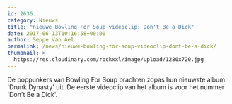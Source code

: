 ```yaml
---
id: 2636
category: Nieuws
title: "nieuwe Bowling For Soup videoclip: Don't Be a Dick"
date: 2017-06-13T10:16:58+00:00
author: Seppe Van Ael
permalink: /news/nieuwe-bowling-for-soup-videoclip-dont-be-a-dick/
thumbnail: >-
  https://res.cloudinary.com/rockxxl/image/upload/1280x720.jpg
---
```

De poppunkers van Bowling For Soup brachten zopas hun nieuwste album 'Drunk Dynasty' uit. De eerste videoclip van het album is voor het nummer 'Don't Be a Dick'.
